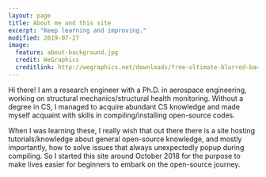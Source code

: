 ```yaml
---
layout: page
title: About me and this site
excerpt: "Keep learning and improving."
modified: 2019-07-27
image:
  feature: about-background.jpg
  credit: WeGraphics
  creditlink: http://wegraphics.net/downloads/free-ultimate-blurred-background-pack/
---
```


Hi there! I am a research engineer with a Ph.D. in aerospace engineering, working on structural mechanics/structural health monitoring. Without a degree in CS, I managed to acquire abundant CS knowledge and made myself acquaint with skills in compiling/installing open-source codes. 

When I was learning these, I really wish that out there there is a site hosting tutorials/knowledge about general open-source knowledge, and mostly importantly, how to solve issues that always unexpectedly popup during compiling. So I started this site around October 2018 for the purpose to make lives easier for beginners to embark on the open-source journey. 

<!-- Looking for a simple, responsive, theme for your Jekyll powered blog? Well look no further. Here be **So Simple Theme**, the follow up to [**Minimal Mistakes**](http://mmistakes.github.io/minimal-mistakes) --- by designer slash illustrator [Michael Rose](http://mademistakes.com).

## So Simple Theme is all about:

* Responsive templates. Looking good on mobile, tablet, and desktop.
* Gracefully degrading in older browsers. Compatible with Internet Explorer 9+ and all modern browsers.
* Minimal embellishments and subtle animations.
* Optional large feature images for posts and pages.
* [Custom 404 page]({{ site.url }}/404.html) to get you started.
* [Simple site search](https://github.com/christian-fei/Simple-Jekyll-Search)
* Support for Disqus Comments

<!-- // button -->
<!-- <a markdown="0" href="{{ site.url }}/theme-setup" class="btn">Install So Simple Theme</a> -->

[^1]: Example: *domain.com/category-name/post-title* -->